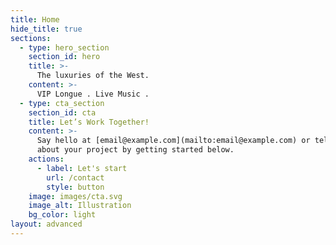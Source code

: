 ```yaml
---
title: Home
hide_title: true
sections:
  - type: hero_section
    section_id: hero
    title: >-
      The luxuries of the West.
    content: >-
      VIP Longue . Live Music . 
  - type: cta_section
    section_id: cta
    title: Let’s Work Together!
    content: >-
      Say hello at [email@example.com](mailto:email@example.com) or tell us more
      about your project by getting started below.
    actions:
      - label: Let's start
        url: /contact
        style: button
    image: images/cta.svg
    image_alt: Illustration
    bg_color: light
layout: advanced
---
```


